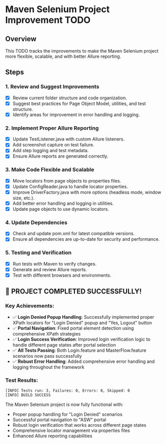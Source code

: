 # Maven Selenium Project Improvement TODO

## Overview
This TODO tracks the improvements to make the Maven Selenium project more flexible, scalable, and with better Allure reporting.

## Steps

### 1. Review and Suggest Improvements
- [x] Review current folder structure and code organization.
- [x] Suggest best practices for Page Object Model, utilities, and test structure.
- [x] Identify areas for improvement in error handling and logging.

### 2. Implement Proper Allure Reporting
- [x] Update TestListener.java with custom Allure listeners.
- [x] Add screenshot capture on test failure.
- [x] Add step logging and test metadata.
- [x] Ensure Allure reports are generated correctly.

### 3. Make Code Flexible and Scalable
- [x] Move locators from page objects to properties files.
- [x] Update ConfigReader.java to handle locator properties.
- [x] Improve DriverFactory.java with more options (headless mode, window size, etc.).
- [x] Add better error handling and logging in utilities.
- [x] Update page objects to use dynamic locators.

### 4. Update Dependencies
- [x] Check and update pom.xml for latest compatible versions.
- [x] Ensure all dependencies are up-to-date for security and performance.

### 5. Testing and Verification
- [x] Run tests with Maven to verify changes.
- [x] Generate and review Allure reports.
- [x] Test with different browsers and environments.

## 🎉 PROJECT COMPLETED SUCCESSFULLY!

### Key Achievements:
- ✅ **Login Denied Popup Handling**: Successfully implemented proper XPath locators for "Login Denied" popup and "Yes, Logout" button
- ✅ **Portal Navigation**: Fixed portal element detection using comprehensive XPath strategies
- ✅ **Login Success Verification**: Improved login verification logic to handle different page states after portal selection
- ✅ **All Tests Passing**: Both Login.feature and MasterFlow.feature scenarios now pass successfully
- ✅ **Robust Error Handling**: Added comprehensive error handling and logging throughout the framework

### Test Results:
```
[INFO] Tests run: 3, Failures: 0, Errors: 0, Skipped: 0
[INFO] BUILD SUCCESS
```

The Maven Selenium project is now fully functional with:
- Proper popup handling for "Login Denied" scenarios
- Successful portal navigation to "ASW" portal
- Robust login verification that works across different page states
- Comprehensive locator management via properties files
- Enhanced Allure reporting capabilities
